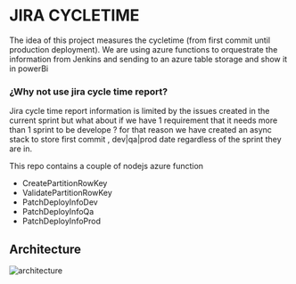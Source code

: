 # JIRA CYCLETIME

The idea of this project measures the cycletime (from first commit until production deployment). We are using azure functions to orquestrate the information from Jenkins and sending to an azure table storage and show it in powerBi

### ¿Why not use jira cycle time report?

Jira cycle time report information is limited by the issues created in the current sprint but what about if we have 1 requirement that it needs more than 
1 sprint to be develope ?  for that reason we have created an async stack to store first commit , dev|qa|prod date regardless of the sprint they are in.

This repo contains a couple of nodejs azure function 

- CreatePartitionRowKey
- ValidatePartitionRowKey
- PatchDeployInfoDev
- PatchDeployInfoQa
- PatchDeployInfoProd



## Architecture



![architecture](https://user-images.githubusercontent.com/40572443/173856480-f37d587d-7dae-48c9-890b-06619b452859.png)
